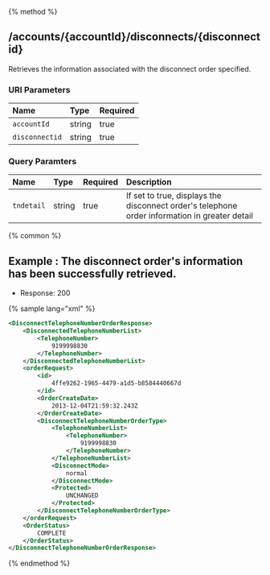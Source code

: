 {% method %}
## /accounts/{accountId}/disconnects/{disconnectid}

Retrieves the information associated with the disconnect order specified.


### URI Parameters
| Name | Type | Required |
|:-----|:-----|:---------|
| `accountId` | string | true |
| `disconnectid` | string | true |


### Query Paramters

| Name | Type | Required | Description |
|:-----|:-----|:---------|:------------|
| `tndetail` | string | true | If set to true, displays the disconnect order's telephone order information in greater detail |




{% common %}


## Example : The disconnect order's information has been successfully retrieved.

* Response: 200

{% sample lang="xml" %}

```xml
<DisconnectTelephoneNumberOrderResponse>
    <DisconnectedTelephoneNumberList>
        <TelephoneNumber>
            9199998830
        </TelephoneNumber>
    </DisconnectedTelephoneNumberList>
    <orderRequest>
        <id>
            4ffe9262-1965-4479-a1d5-b8584440667d
        </id>
        <OrderCreateDate>
            2013-12-04T21:59:32.243Z
        </OrderCreateDate>
        <DisconnectTelephoneNumberOrderType>
            <TelephoneNumberList>
                <TelephoneNumber>
                    9199998830
                </TelephoneNumber>
            </TelephoneNumberList>
            <DisconnectMode>
                normal
            </DisconnectMode>
            <Protected>
                UNCHANGED
            </Protected>
        </DisconnectTelephoneNumberOrderType>
    </orderRequest>
    <OrderStatus>
        COMPLETE
    </OrderStatus>
</DisconnectTelephoneNumberOrderResponse>
```


{% endmethod %}